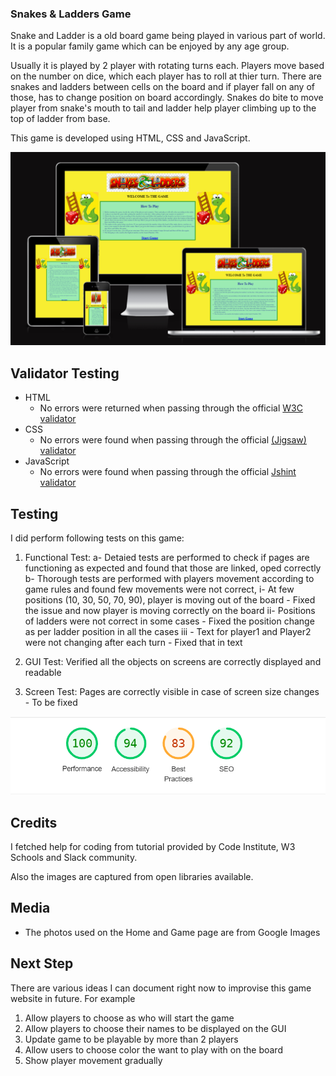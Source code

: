 ### Snakes & Ladders Game

Snake and Ladder is a old board game being played in various part of world. It is a popular family game which can be enjoyed by any age group. 

Usually it is played by 2 player with rotating turns each. Players move based on the number on dice, which each player has to roll at thier turn. There are snakes and ladders between cells on the board and if player fall on any of those, has to change position on board accordingly. Snakes do bite to move player from snake's mouth to tail and ladder help player climbing up to the top of ladder from base.

This game is developed using HTML, CSS and JavaScript. 

![Response](assets/images/Screenshot%202023-08-23%20120024.png)
## Validator Testing 

- HTML
    - No errors were returned when passing through the official [W3C validator](https://validator.w3.org/nu/?doc=https%3A%2F%2Fcode-institute-org.github.io%2Flove-maths%2F)
- CSS
    - No errors were found when passing through the official [(Jigsaw) validator](https://jigsaw.w3.org/css-validator/validator?uri=https%3A%2F%2Fvalidator.w3.org%2Fnu%2F%3Fdoc%3Dhttps%253A%252F%252Fcode-institute-org.github.io%252Flove-maths%252F&profile=css3svg&usermedium=all&warning=1&vextwarning=&lang=en)
- JavaScript
    - No errors were found when passing through the official [Jshint validator](https://jshint.com/)

   

## Testing 

I did perform following tests on this game:

1. Functional Test: 
    a- Detaied tests are performed to check if pages are functioning as expected and found that those are linked, oped correctly
    b- Thorough tests are performed with players movement according to game rules and found few movements were not correct,
        i- At few positions (10, 30, 50, 70, 90), player is moving out of the board - Fixed the issue and now player is moving correctly on the board
        ii- Positions of ladders were not correct in some cases - Fixed the position change as per ladder position in all the cases
        iii - Text for player1 and Player2 were not changing after each turn - Fixed that in text

2. GUI Test: Verified all the objects on screens are correctly displayed and readable

3. Screen Test: Pages are correctly visible in case of screen size changes - To be fixed

 ![Response](assets/images/Screenshot%202023-08-23%20115821.png)
## Credits 

I fetched help for coding from tutorial provided by Code Institute, W3 Schools and Slack community.

Also the images are captured from open libraries available.

## Media

- The photos used on the Home and Game page are from Google Images

## Next Step

There are various ideas I can document right now to improvise this game website in future. For example
1. Allow players to choose as who will start the game
2. Allow players to choose their names to be displayed on the GUI
3. Update game to be playable by more than 2 players
4. Allow users to choose color the want to play with on the board
5. Show player movement gradually
